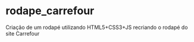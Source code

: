 # rodape_carrefour
Criação de um rodapé utilizando HTML5+CSS3+JS recriando o rodapé do site Carrefour
